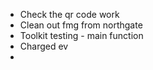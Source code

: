 
- Check the qr code work
- Clean out fmg from northgate
- Toolkit testing - main function
- Charged ev 
- 
